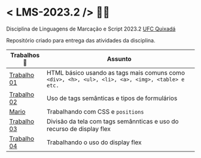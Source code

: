# < LMS-2023.2 /> 🧑‍💻
Disciplina de Linguagens de Marcação e Script 2023.2 [UFC Quixadá](https://www.quixada.ufc.br/)

Repositório criado para entrega das atividades da disciplina.

Trabalhos 📝  | Assunto
----------  | ---------
[Trabalho 01](./Trabalho01/) | HTML básico usando as tags mais comuns como ```<div>, <h>, <ul>, <li>, <a>, <img>, <table> e etc. ```
[Trabalho 02](./Trabalho02/) | Uso de tags semânticas e tipos de formulários
[Mario](./Mario) | Trabalhando com CSS e ```positions```
[Trabalho 03](./Trabalho03/) | Divisão da tela com tags semânnticas e uso do recurso de display flex
[Trabalho 04](./Trabalho04/) | Trabalhando o uso do display flex